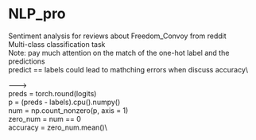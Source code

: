 # NLP_pro
Sentiment analysis for reviews about Freedom_Convoy from reddit\
Multi-class classification task\
Note: pay much attention on the match of the one-hot label and the predictions\
predict == labels could lead to mathching errors when discuss accuracy\

--->\
preds = torch.round(logits)\
p = (preds - labels).cpu().numpy()\
num = np.count_nonzero(p, axis = 1)\
zero_num = num == 0\
accuracy = zero_num.mean()\
